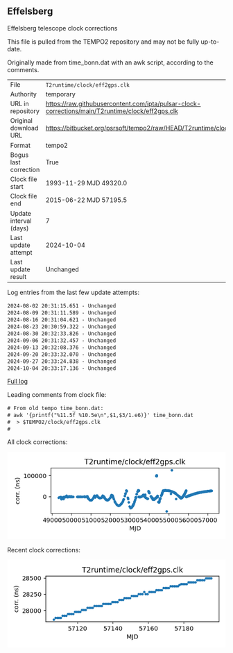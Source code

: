 
## Effelsberg

Effelsberg telescope clock corrections

This file is pulled from the TEMPO2 repository and may not be fully
up-to-date.

Originally made from time_bonn.dat with an awk script, according to
the comments.

|     |     |
|:--- |:--- |
| File | `T2runtime/clock/eff2gps.clk` |
| Authority | temporary |
| URL in repository | <https://raw.githubusercontent.com/ipta/pulsar-clock-corrections/main/T2runtime/clock/eff2gps.clk> |
| Original download URL | <https://bitbucket.org/psrsoft/tempo2/raw/HEAD/T2runtime/clock/eff2gps.clk> |
| Format | tempo2 |
| Bogus last correction | True |
| Clock file start | 1993-11-29 MJD 49320.0 |
| Clock file end | 2015-06-22 MJD 57195.5 |
| Update interval (days) | 7 |
| Last update attempt | 2024-10-04 |
| Last update result | Unchanged |

Log entries from the last few update attempts:
```
2024-08-02 20:31:15.651 - Unchanged
2024-08-09 20:31:11.589 - Unchanged
2024-08-16 20:31:04.621 - Unchanged
2024-08-23 20:30:59.322 - Unchanged
2024-08-30 20:32:33.826 - Unchanged
2024-09-06 20:31:32.457 - Unchanged
2024-09-13 20:32:08.376 - Unchanged
2024-09-20 20:33:32.070 - Unchanged
2024-09-27 20:33:24.838 - Unchanged
2024-10-04 20:33:17.136 - Unchanged
```
[Full log](https://raw.githubusercontent.com/ipta/pulsar-clock-corrections/main/log/T2runtime/clock/eff2gps.clk.log)

Leading comments from clock file:

    # From old tempo time_bonn.dat:
    # awk '{printf("%11.5f %10.5e\n",$1,$3/1.e6)}' time_bonn.dat
    #  > $TEMPO2/clock/eff2gps.clk
    #



All clock corrections:

![plot of all clock corrections](eff2gps.clk.png "All corrections")

Recent clock corrections:

![plot of recent clock corrections](eff2gps.clk.short.png "Recent corrections")

